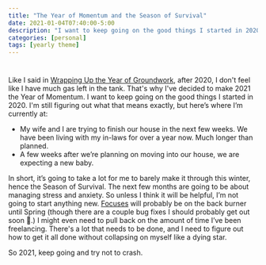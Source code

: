 ```yaml
---
title: "The Year of Momentum and the Season of Survival"
date: 2021-01-04T07:40:00-5:00
description: "I want to keep going on the good things I started in 2020. I'm still figuring out what that means exactly."
categories: [personal]
tags: [yearly theme]
---
```


#

Like I said in [Wrapping Up the Year of Groundwork](https://samwarnick.com/posts/wrapping-up-the-year-of-groundwork), after 2020, I don't feel like I have much gas left in the tank. That's why I've decided to make 2021 the Year of Momentum. I want to keep going on the good things I started in 2020. I'm still figuring out what that means exactly, but here’s where I’m currently at:

-   My wife and I are trying to finish our house in the next few weeks. We have been living with my in-laws for over a year now. Much longer than planned.
-   A few weeks after we’re planning on moving into our house, we are expecting a new baby.

In short, it’s going to take a lot for me to barely make it through this winter, hence the Season of Survival. The next few months are going to be about managing stress and anxiety. So unless I think it will be helpful, I’m not going to start anything new. [Focuses](https://apps.apple.com/us/app/focuses/id1492385864#?platform=iphone) will probably be on the back burner until Spring (though there are a couple bug fixes I should probably get out soon 🤔.) I might even need to pull back on the amount of time I’ve been freelancing. There's a lot that needs to be done, and I need to figure out how to get it all done without collapsing on myself like a dying star.

So 2021, keep going and try not to crash.
